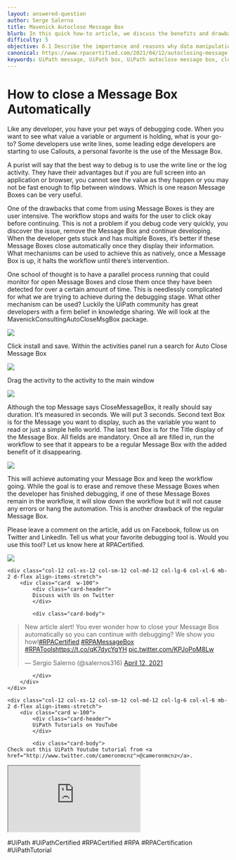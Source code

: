 ```yaml
---
layout: answered-question
author: Serge Salerno
title: Mavenick Autoclose Message Box
blurb: In this quick how-to article, we discuss the benefits and drawbacks of the message box and introduce a new feature from our friends at Mavenick.
difficulty: 5
objective: 6.1 Describe the importance and reasons why data manipulation is used
canonical: https://www.rpacertified.com/2021/04/12/autoclosing-message-boxes.html
keywords: UiPath message, UiPath box, UiPath autoclose message box, close automatically, mavenick
---
```


# How to close a Message Box Automatically

Like any developer, you have your pet ways of debugging code. When you want to see what value a variable or argument is holding, what is your go-to? Some developers use write lines, some leading edge developers are starting to use Callouts, a personal favorite is the use of the Message Box.

A purist will say that the best way to debug is to use the write line or the log activity. They have their advantages but if you are full screen into an application or browser, you cannot see the value as they happen or you may not be fast enough to flip between windows. Which is one reason Message Boxes can be very useful.

One of the drawbacks that come from using Message Boxes is they are user intensive. The workflow stops and waits for the user to click okay before continuing. This is not a problem if you debug code very quickly, you discover the issue, remove the Message Box and continue developing. When the developer gets stuck and has multiple Boxes, it’s better if these Message Boxes close automatically once they display their information. What mechanisms can be used to achieve this as natively, once a Message Box is up, it halts the workflow until there’s intervention.


One school of thought is to have a parallel process running that could monitor for open Message Boxes and close them once they have been detected for over a certain amount of time. This is needlessly complicated for what we are trying to achieve during the debugging stage. What other mechanism can be used? 
Luckily the UiPath community has great developers with a firm belief in knowledge sharing. We will look at the MavenickConsultingAutoCloseMsgBox package.

<img src="https://www.rpacertified.com/assets/Mavenick-Package-Pic.jpg"/>

Click install and save.
Within the activities panel run a search for Auto Close Message Box

<img src="https://www.rpacertified.com/assets/Search-Autoclose-Messagebox.jpg"/>

Drag the activity to the activity to the main window

<img src="https://www.rpacertified.com/assets/Autoclose-Activity.jpg"/>

Although the top Message says CloseMessageBox, it really should say duration. It’s measured in seconds. We will put 3 seconds.
Second text Box is for the Message you want to display, such as the variable you want to read or just a simple hello world.
The last text Box is for the Title display of the Message Box. All fields are mandatory.
Once all are filled in, run the workflow to see that it appears to be a regular Message Box with the added benefit of it disappearing.

<img src="https://www.rpacertified.com/assets/Actual-Message-box.jpg"/>

This will achieve automating your Message Box and keep the workflow going. While the goal is to erase and remove these Message Boxes when the developer has finished debugging, if one of these Message Boxes remain in the workflow, it will slow down the workflow but it will not cause any errors or hang the automation. This is another drawback of the regular Message Box.

Please leave a comment on the article, add us on Facebook, follow us on Twitter and LinkedIn. Tell us what your favorite debugging tool is. Would you use this tool? Let us know here at RPACertified.

<img src="https://www.rpacertified.com/assets/Messagebox-gone-Meme.jpg"/>

<div class="row">
	
    <div class="col-12 col-xs-12 col-sm-12 col-md-12 col-lg-6 col-xl-6 mb-2 d-flex align-items-stretch">
        <div class="card  w-100">
            <div class="card-header">
            Discuss with Us on Twitter
            </div>

            <div class="card-body">
<!-- **************************** -->       

<blockquote class="twitter-tweet"><p lang="en" dir="ltr">New article alert! You ever wonder how to close your Message Box automatically so you can continue with debugging? We show you how!<a href="https://twitter.com/hashtag/RPACertified?src=hash&amp;ref_src=twsrc%5Etfw">#RPACertified</a> <a href="https://twitter.com/hashtag/RPAMessageBox?src=hash&amp;ref_src=twsrc%5Etfw">#RPAMessageBox</a> <a href="https://twitter.com/hashtag/RPATools?src=hash&amp;ref_src=twsrc%5Etfw">#RPATools</a><a href="https://t.co/qK7dycYqYH">https://t.co/qK7dycYqYH</a> <a href="https://t.co/KPJoPoM8Lw">pic.twitter.com/KPJoPoM8Lw</a></p>&mdash; Sergio Salerno (@salernos316) <a href="https://twitter.com/salernos316/status/1381612486445699072?ref_src=twsrc%5Etfw">April 12, 2021</a></blockquote> <script async src="https://platform.twitter.com/widgets.js" charset="utf-8"></script>


<!-- **************************** -->   
            
            
            </div>
        </div>
    </div>
	
	<div class="col-12 col-xs-12 col-sm-12 col-md-12 col-lg-6 col-xl-6 mb-2 d-flex align-items-stretch">
        <div class="card w-100">
            <div class="card-header">
            UiPath Tutorials on YouTube
            </div>

            <div class="card-body">
	Check out this UiPath Youtube tutorial from <a href="http://www.twitter.com/cameronmcnz">@cameronmcnz</a>.	    
	    
<div class="embed-responsive embed-responsive-16by9">
	
<!-- ************* Add EMBED url here. It must include 'embed' in the URL!!! ****************** -->	
<iframe class="embed-responsive-item" src="https://www.youtube.com/embed/cHzL31ylZ2Q"></iframe>
<!-- ******************************* -->	
</div>

#UiPath #UiPathCertified #RPACertified #RPA #RPACertification #UiPathTutorial
            </div>
        </div>
    </div>
	
</div>
